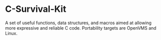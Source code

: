 C-Survival-Kit
==============

A set of useful functions, data structures, and macros aimed at allowing more expressive and reliable C code.  Portability targets are OpenVMS and Linux.  